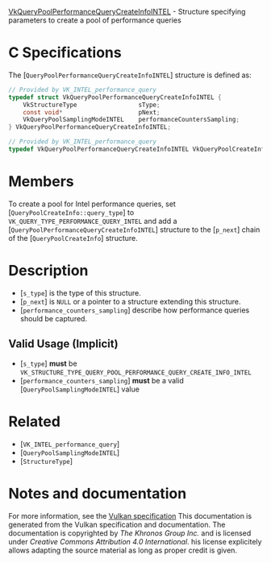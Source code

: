 [VkQueryPoolPerformanceQueryCreateInfoINTEL](https://www.khronos.org/registry/vulkan/specs/1.3-extensions/man/html/VkQueryPoolPerformanceQueryCreateInfoINTEL.html) - Structure specifying parameters to create a pool of performance queries

# C Specifications
The [`QueryPoolPerformanceQueryCreateInfoINTEL`] structure is defined
as:
```c
// Provided by VK_INTEL_performance_query
typedef struct VkQueryPoolPerformanceQueryCreateInfoINTEL {
    VkStructureType                 sType;
    const void*                     pNext;
    VkQueryPoolSamplingModeINTEL    performanceCountersSampling;
} VkQueryPoolPerformanceQueryCreateInfoINTEL;
```

```c
// Provided by VK_INTEL_performance_query
typedef VkQueryPoolPerformanceQueryCreateInfoINTEL VkQueryPoolCreateInfoINTEL;
```

# Members
To create a pool for Intel performance queries, set
[`QueryPoolCreateInfo::query_type`] to
`VK_QUERY_TYPE_PERFORMANCE_QUERY_INTEL` and add a
[`QueryPoolPerformanceQueryCreateInfoINTEL`] structure to the
[`p_next`] chain of the [`QueryPoolCreateInfo`] structure.

# Description
- [`s_type`] is the type of this structure.
- [`p_next`] is `NULL` or a pointer to a structure extending this structure.
- [`performance_counters_sampling`] describe how performance queries should be captured.

## Valid Usage (Implicit)
-  [`s_type`] **must**  be `VK_STRUCTURE_TYPE_QUERY_POOL_PERFORMANCE_QUERY_CREATE_INFO_INTEL`
-  [`performance_counters_sampling`] **must**  be a valid [`QueryPoolSamplingModeINTEL`] value

# Related
- [`VK_INTEL_performance_query`]
- [`QueryPoolSamplingModeINTEL`]
- [`StructureType`]

# Notes and documentation
For more information, see the [Vulkan specification](https://www.khronos.org/registry/vulkan/specs/1.3-extensions/html/vkspec.html)
This documentation is generated from the Vulkan specification and documentation.
The documentation is copyrighted by *The Khronos Group Inc.* and is licensed under *Creative Commons Attribution 4.0 International*.
his license explicitely allows adapting the source material as long as proper credit is given.
        